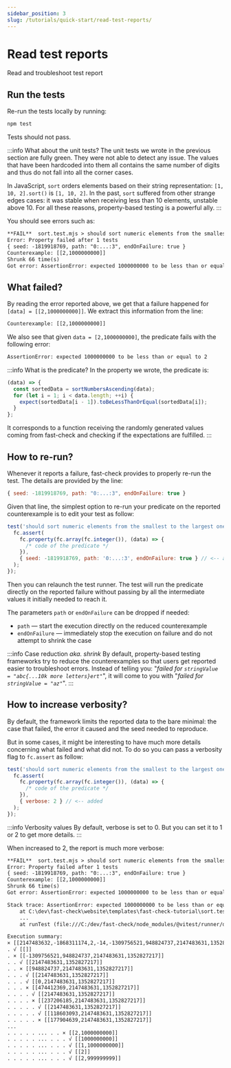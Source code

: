 ```yaml
---
sidebar_position: 3
slug: /tutorials/quick-start/read-test-reports/
---
```


# Read test reports

Read and troubleshoot test report

## Run the tests

Re-run the tests locally by running:

```bash npm2yarn
npm test
```

Tests should not pass.

:::info What about the unit tests?
The unit tests we wrote in the previous section are fully green. They were not able to detect any issue. The values that have been hardcoded into them all contains the same number of digits and thus do not fall into all the corner cases.

In JavaScript, `sort` orders elements based on their string representation: `[1, 10, 2].sort()` is `[1, 10, 2]`. In the past, `sort` suffered from other strange edges cases: it was stable when receiving less than 10 elements, unstable above 10. For all these reasons, property-based testing is a powerful ally.
:::

You should see errors such as:

```txt
**FAIL**  sort.test.mjs > should sort numeric elements from the smallest to the largest one
Error: Property failed after 1 tests
{ seed: -1819918769, path: "0:...:3", endOnFailure: true }
Counterexample: [[2,1000000000]]
Shrunk 66 time(s)
Got error: AssertionError: expected 1000000000 to be less than or equal to 2
```

## What failed?

By reading the error reported above, we get that a failure happened for `[data] = [[2,1000000000]]`. We extract this information from the line:

```txt
Counterexample: [[2,1000000000]]
```

We also see that given `data = [2,1000000000]`, the predicate fails with the following error:

```txt
AssertionError: expected 1000000000 to be less than or equal to 2
```

:::info What is the predicate?
In the property we wrote, the predicate is:

```js
(data) => {
  const sortedData = sortNumbersAscending(data);
  for (let i = 1; i < data.length; ++i) {
    expect(sortedData[i - 1]).toBeLessThanOrEqual(sortedData[i]);
  }
};
```

It corresponds to a function receiving the randomly generated values coming from fast-check and checking if the expectations are fulfilled.
:::

## How to re-run?

Whenever it reports a failure, fast-check provides to properly re-run the test. The details are provided by the line:

```js
{ seed: -1819918769, path: "0:...:3", endOnFailure: true }
```

Given that line, the simplest option to re-run your predicate on the reported counterexample is to edit your test as follow:

```js title="sort.test.mjs"
test('should sort numeric elements from the smallest to the largest one', () => {
  fc.assert(
    fc.property(fc.array(fc.integer()), (data) => {
      /* code of the predicate */
    }),
    { seed: -1819918769, path: '0:...:3', endOnFailure: true } // <-- added
  );
});
```

Then you can relaunch the test runner. The test will run the predicate directly on the reported failure without passing by all the intermediate values it initially needed to reach it.

The parameters `path` or `endOnFailure` can be dropped if needed:

- `path` — start the execution directly on the reduced counterexample
- `endOnFailure` — immediately stop the execution on failure and do not attempt to shrink the case

:::info Case reduction _aka. shrink_
By default, property-based testing frameworks try to reduce the counterexamples so that users get reported easier to troubleshoot errors. Instead of telling you: "_failed for `stringValue = "abc{...10k more letters}ert"`_", it will come to you with "_failed for `stringValue = "az"`_".
:::

## How to increase verbosity?

By default, the framework limits the reported data to the bare minimal: the case that failed, the error it caused and the seed needed to reproduce.

But in some cases, it might be interesting to have much more details concerning what failed and what did not. To do so you can pass a verbosity flag to `fc.assert` as follow:

```js title="sort.test.mjs"
test('should sort numeric elements from the smallest to the largest one', () => {
  fc.assert(
    fc.property(fc.array(fc.integer()), (data) => {
      /* code of the predicate */
    }),
    { verbose: 2 } // <-- added
  );
});
```

:::info Verbosity values
By default, verbose is set to 0. But you can set it to 1 or 2 to get more details.
:::

When increased to 2, the report is much more verbose:

```txt
**FAIL**  sort.test.mjs > should sort numeric elements from the smallest to the largest one
Error: Property failed after 1 tests
{ seed: -1819918769, path: "0:...:3", endOnFailure: true }
Counterexample: [[2,1000000000]]
Shrunk 66 time(s)
Got error: AssertionError: expected 1000000000 to be less than or equal to 2

Stack trace: AssertionError: expected 1000000000 to be less than or equal to 2
    at C:\dev\fast-check\website\templates\fast-check-tutorial\sort.test.mjs:10:35
    ...
    at runTest (file:///C:/dev/fast-check/node_modules/@vitest/runner/dist/index.js:444:15)

Execution summary:
× [[2147483632,-1868311174,2,-14,-1309756521,948824737,2147483631,1352827217]]
. √ [[]]
. × [[-1309756521,948824737,2147483631,1352827217]]
. . √ [[2147483631,1352827217]]
. . × [[948824737,2147483631,1352827217]]
. . . √ [[2147483631,1352827217]]
. . . √ [[0,2147483631,1352827217]]
. . . × [[474412369,2147483631,1352827217]]
. . . . √ [[2147483631,1352827217]]
. . . . × [[237206185,2147483631,1352827217]]
. . . . . √ [[2147483631,1352827217]]
. . . . . √ [[118603093,2147483631,1352827217]]
. . . . . × [[177904639,2147483631,1352827217]]
...
. . . . . ... . . × [[2,1000000000]]
. . . . . ... . . . √ [[1000000000]]
. . . . . ... . . . √ [[1,1000000000]]
. . . . . ... . . . √ [[2]]
. . . . . ... . . . √ [[2,999999999]]
```

